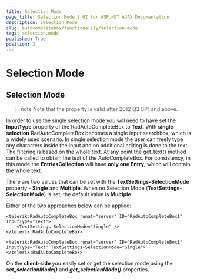 ```yaml
---
title: Selection Mode
page_title: Selection Mode | UI for ASP.NET AJAX Documentation
description: Selection Mode
slug: autocompletebox/functionality/selection-mode
tags: selection,mode
published: True
position: 3
---
```


# Selection Mode



## Selection Mode

>note Note that the property is valid after 2012 Q3 SP1 and above.
>


In order to use the single selection mode you will need to have set the __InputType__ property of the RadAutoCompleteBox to __Text__. With __single selection__ RadAutoCompleteBox becomes a single input searchbox, which is a widely used scenario. In single selection mode the user can freely type any characters inside the input and no additional editing is done to the text. The filtering is based on the whole text. At any point the get_text() method can be called to obtain the text of the AutoCompleteBox. For consistency, in this mode the __EntriesCollection__ will have __only one Entry__, which will contain the whole text.

There are two values that can be set with the __TextSettings-SelectionMode__ property - __Single__ and __Multiple__. When no Selection Mode (__TextSettings-SelectionMode__) is set, the default value is __Multiple__.

Either of the two approaches below can be applied:

````ASPNET
<telerik:RadAutoCompleteBox runat="server" ID="RadAutoCompleteBox1" InputType="Text">
	<TextSettings SelectionMode="Single" />
</telerik:RadAutoCompleteBox>
````



````ASPNET
<telerik:RadAutoCompleteBox runat="server" ID="RadAutoCompleteBox1" InputType="Text" TextSettings-SelectionMode="Single">
</telerik:RadAutoCompleteBox>
````



On the __client-side__ you easily set or get the selection mode using the *__set_selectionMode()__* and *__get_selectionMode()__* properties.
